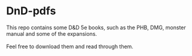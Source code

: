 # DnD-pdfs
This repo contains some D&D 5e books, such as the PHB, DMG, monster manual and some of the expansions.\
\
Feel free to download them and read through them.